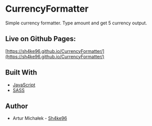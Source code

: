 # CurrencyFormatter

Simple currency formatter. Type amount and get 5 currency output.

## Live on Github Pages:

[https://sh4ke96.github.io/CurrencyFormatter/](https://sh4ke96.github.io/CurrencyFormatter/)

## Built With

* [JavaScript](https://developer.mozilla.org/pl/docs/Web/JavaScript)
* [SASS](https://sass-lang.com)

## Author
* Artur Michałek - [Sh4ke96](https://github.com/Sh4ke96)
